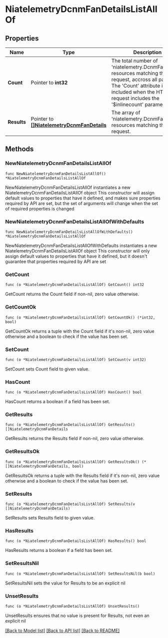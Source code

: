 # NiatelemetryDcnmFanDetailsListAllOf

## Properties

Name | Type | Description | Notes
------------ | ------------- | ------------- | -------------
**Count** | Pointer to **int32** | The total number of &#39;niatelemetry.DcnmFanDetails&#39; resources matching the request, accross all pages. The &#39;Count&#39; attribute is included when the HTTP GET request includes the &#39;$inlinecount&#39; parameter. | [optional] 
**Results** | Pointer to [**[]NiatelemetryDcnmFanDetails**](NiatelemetryDcnmFanDetails.md) | The array of &#39;niatelemetry.DcnmFanDetails&#39; resources matching the request. | [optional] 

## Methods

### NewNiatelemetryDcnmFanDetailsListAllOf

`func NewNiatelemetryDcnmFanDetailsListAllOf() *NiatelemetryDcnmFanDetailsListAllOf`

NewNiatelemetryDcnmFanDetailsListAllOf instantiates a new NiatelemetryDcnmFanDetailsListAllOf object
This constructor will assign default values to properties that have it defined,
and makes sure properties required by API are set, but the set of arguments
will change when the set of required properties is changed

### NewNiatelemetryDcnmFanDetailsListAllOfWithDefaults

`func NewNiatelemetryDcnmFanDetailsListAllOfWithDefaults() *NiatelemetryDcnmFanDetailsListAllOf`

NewNiatelemetryDcnmFanDetailsListAllOfWithDefaults instantiates a new NiatelemetryDcnmFanDetailsListAllOf object
This constructor will only assign default values to properties that have it defined,
but it doesn't guarantee that properties required by API are set

### GetCount

`func (o *NiatelemetryDcnmFanDetailsListAllOf) GetCount() int32`

GetCount returns the Count field if non-nil, zero value otherwise.

### GetCountOk

`func (o *NiatelemetryDcnmFanDetailsListAllOf) GetCountOk() (*int32, bool)`

GetCountOk returns a tuple with the Count field if it's non-nil, zero value otherwise
and a boolean to check if the value has been set.

### SetCount

`func (o *NiatelemetryDcnmFanDetailsListAllOf) SetCount(v int32)`

SetCount sets Count field to given value.

### HasCount

`func (o *NiatelemetryDcnmFanDetailsListAllOf) HasCount() bool`

HasCount returns a boolean if a field has been set.

### GetResults

`func (o *NiatelemetryDcnmFanDetailsListAllOf) GetResults() []NiatelemetryDcnmFanDetails`

GetResults returns the Results field if non-nil, zero value otherwise.

### GetResultsOk

`func (o *NiatelemetryDcnmFanDetailsListAllOf) GetResultsOk() (*[]NiatelemetryDcnmFanDetails, bool)`

GetResultsOk returns a tuple with the Results field if it's non-nil, zero value otherwise
and a boolean to check if the value has been set.

### SetResults

`func (o *NiatelemetryDcnmFanDetailsListAllOf) SetResults(v []NiatelemetryDcnmFanDetails)`

SetResults sets Results field to given value.

### HasResults

`func (o *NiatelemetryDcnmFanDetailsListAllOf) HasResults() bool`

HasResults returns a boolean if a field has been set.

### SetResultsNil

`func (o *NiatelemetryDcnmFanDetailsListAllOf) SetResultsNil(b bool)`

 SetResultsNil sets the value for Results to be an explicit nil

### UnsetResults
`func (o *NiatelemetryDcnmFanDetailsListAllOf) UnsetResults()`

UnsetResults ensures that no value is present for Results, not even an explicit nil

[[Back to Model list]](../README.md#documentation-for-models) [[Back to API list]](../README.md#documentation-for-api-endpoints) [[Back to README]](../README.md)


